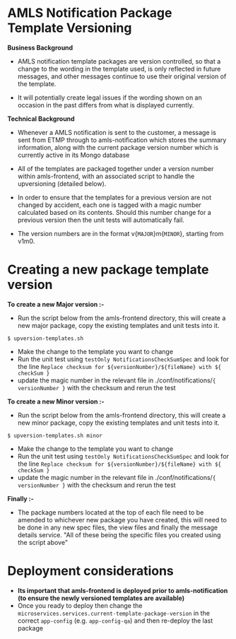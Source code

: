 AMLS Notification Package Template Versioning
=============

**Business Background**

* AMLS notification template packages are version controlled, so that a change to the wording in the template used, is only reflected in future messages, and other messages continue to use their original version of the template.

* It will potentially create legal issues if the wording shown on an occasion in the past differs from what is displayed currently.

**Technical Background**

* Whenever a AMLS notification is sent to the customer, a message is sent from ETMP through to amls-notification which stores the summary information, along with the current package version number which is currently active in its Mongo database

* All of the templates are packaged together under a version number within amls-frontend, with an associated script to handle the upversioning (detailed below).

* In order to ensure that the templates for a previous version are not changed by accident, each one is tagged with a magic number calculated based on its contents. Should this number change for a previous version then the unit tests will automatically fail.

* The version numbers are in the format v{`MAJOR`}m{`MINOR`}, starting from v1m0.


Creating a new package template version
=============

**To create a new Major version :-**

* Run the script below from the amls-frontend directory, this will create a new major package, copy the existing templates and unit tests into it.
```
$ upversion-templates.sh
```

* Make the change to the template you want to change
* Run the unit test using `testOnly NotificationsCheckSumSpec` and look for the line `Replace checksum for ${versionNumber}/${fileName} with ${ checkSum }`
* update the magic number in the relevant file in ./conf/notifications/`{ versionNumber }` with the checksum and rerun the test



**To create a new Minor version :-**

* Run the script below from the amls-frontend directory, this will create a new minor package, copy the existing templates and unit tests into it.
```
$ upversion-templates.sh minor
```

* Make the change to the template you want to change
* Run the unit test using `testOnly NotificationsCheckSumSpec` and look for the line `Replace checksum for ${versionNumber}/${fileName} with ${ checkSum }`
* update the magic number in the relevant file in ./conf/notifications/`{ versionNumber }` with the checksum and rerun the test


**Finally :-**
* The package numbers located at the top of each file need to be amended to whichever new package you have created, this will need to be done in any new spec files, the view files and finally the message details service. "All of these being the specific files you created using the script above"


Deployment considerations
=============

* **Its important that amls-frontend is deployed prior to amls-notification (to ensure the newly versioned templates are available)**
* Once you ready to deploy then change the `microservices.services.current-template-package-version` in the correct `app-config` (e.g. `app-config-qa`) and then re-deploy the last package
 
